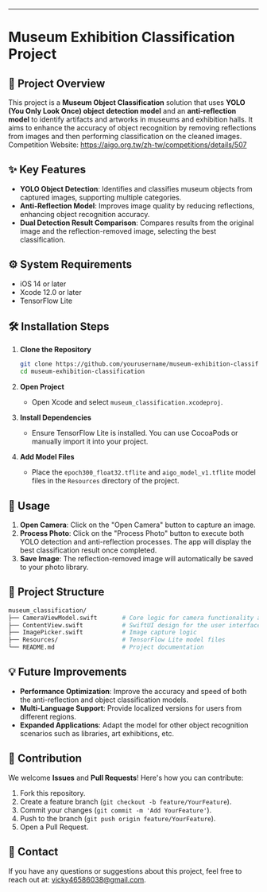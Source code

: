 ---

# Museum Exhibition Classification Project

## 📖 Project Overview
This project is a **Museum Object Classification** solution that uses **YOLO (You Only Look Once) object detection model** and an **anti-reflection model** to identify artifacts and artworks in museums and exhibition halls. It aims to enhance the accuracy of object recognition by removing reflections from images and then performing classification on the cleaned images.
Competition Website: https://aigo.org.tw/zh-tw/competitions/details/507


## ✨ Key Features
- **YOLO Object Detection**: Identifies and classifies museum objects from captured images, supporting multiple categories.
- **Anti-Reflection Model**: Improves image quality by reducing reflections, enhancing object recognition accuracy.
- **Dual Detection Result Comparison**: Compares results from the original image and the reflection-removed image, selecting the best classification.

## ⚙️ System Requirements
- iOS 14 or later
- Xcode 12.0 or later
- TensorFlow Lite

## 🛠 Installation Steps
1. **Clone the Repository**
   ```bash
   git clone https://github.com/yourusername/museum-exhibition-classification.git
   cd museum-exhibition-classification
   ```
2. **Open Project**
   - Open Xcode and select `museum_classification.xcodeproj`.

3. **Install Dependencies**
   - Ensure TensorFlow Lite is installed. You can use CocoaPods or manually import it into your project.

4. **Add Model Files**
   - Place the `epoch300_float32.tflite` and `aigo_model_v1.tflite` model files in the `Resources` directory of the project.

## 🚀 Usage
1. **Open Camera**: Click on the "Open Camera" button to capture an image.
2. **Process Photo**: Click on the "Process Photo" button to execute both YOLO detection and anti-reflection processes. The app will display the best classification result once completed.
3. **Save Image**: The reflection-removed image will automatically be saved to your photo library.

## 📂 Project Structure
```bash
museum_classification/
├── CameraViewModel.swift       # Core logic for camera functionality and model inference
├── ContentView.swift           # SwiftUI design for the user interface
├── ImagePicker.swift           # Image capture logic
├── Resources/                  # TensorFlow Lite model files
└── README.md                   # Project documentation
```

## 💡 Future Improvements
- **Performance Optimization**: Improve the accuracy and speed of both the anti-reflection and object classification models.
- **Multi-Language Support**: Provide localized versions for users from different regions.
- **Expanded Applications**: Adapt the model for other object recognition scenarios such as libraries, art exhibitions, etc.

## 🤝 Contribution
We welcome **Issues** and **Pull Requests**! Here's how you can contribute:
1. Fork this repository.
2. Create a feature branch (`git checkout -b feature/YourFeature`).
3. Commit your changes (`git commit -m 'Add YourFeature'`).
4. Push to the branch (`git push origin feature/YourFeature`).
5. Open a Pull Request.


## 📧 Contact
If you have any questions or suggestions about this project, feel free to reach out at: [vicky46586038@gmail.com](mailto:vicky46586038@gmail.com).

